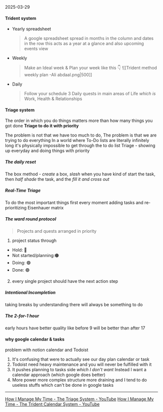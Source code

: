 2025-03-29 

#### Trident system
- Yearly spreadsheet
	> A google spreadsheet spread in months in the column and dates in the row 
	> this acts as a year at a glance and also upcoming events view 

- Weekly
	> Make an Ideal week &
	> Plan your week like this 👇
	> ![[Trident method weekly plan -Ali abdaal.png|500]]
- Daily
	> Follow your schedule
	> 3 Daily quests in main areas of Life *which is*  Work, Health & Relationships

#### Triage system
The order in which you do things matters more than how many things you got done
**Triage to do it with priority** 

The problem is not that we have too much to do, The problem is that we are trying to do everything
In a world where To-Do lists are literally infinitely long it's physically impossible to get through the to do list 
Triage - showing up everyday and doing things with priority 

##### The daily reset
The box method - *create* a box, *slash* when you have kind of start the task, then *half shade* the task, and the *fill it and cross out*

##### Real-Time Triage
To do the most important things first
every moment adding tasks and re-prioritizing
Eisenhauer matrix

##### The ward round protocol 
> Projects and quests
> 	arranged in priority 

1. project status through 
- Hold: 🔵
- Not started/planning:🟠
- Doing: 🟢
- Done: 🟣

2. every single project should have the next action step

##### Intentional Incompletion
taking breaks by understanding there will always be something to do 

##### The 2-for-1 hour 
early hours have better quality 
	like before 9 will  be better than after 17

#### why google calendar & tasks
problem with notion calendar and Todoist
1. It's confusing that were to actually see our day plan calendar or task
2. Todoist need heavy maintenance and you will never be fulfilled with it 
3. It pushes planning to tasks side *which I don't want* Instead I want a calendar approach (which google does better)
4. More power more complex structure more draining and I tend to do useless stuffs which can't be done in google tasks


---
[How I Manage My Time - The Triage System - YouTube](https://youtube.com/watch?v=VpN78TXMSUM&feature=shared)
[How I Manage My Time - The Trident Calendar System - YouTube](https://www.youtube.com/watch?v=6o2tm00Ar8A&ab_channel=AliAbdaal)